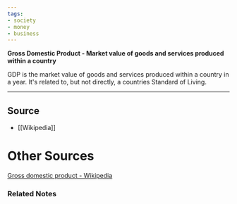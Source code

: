 ```yaml
---
tags:
- society
- money
- business
---
```

**Gross Domestic Product - Market value of goods and services produced within a country**

GDP is the market value of goods and services produced within a country in a year. It's related to, but not directly, a countries Standard of Living.

---

## Source
- [[Wikipedia]]

# Other Sources

[Gross domestic product - Wikipedia](https://en.wikipedia.org/wiki/Gross_domestic_product?wprov=sfti1)

### Related Notes